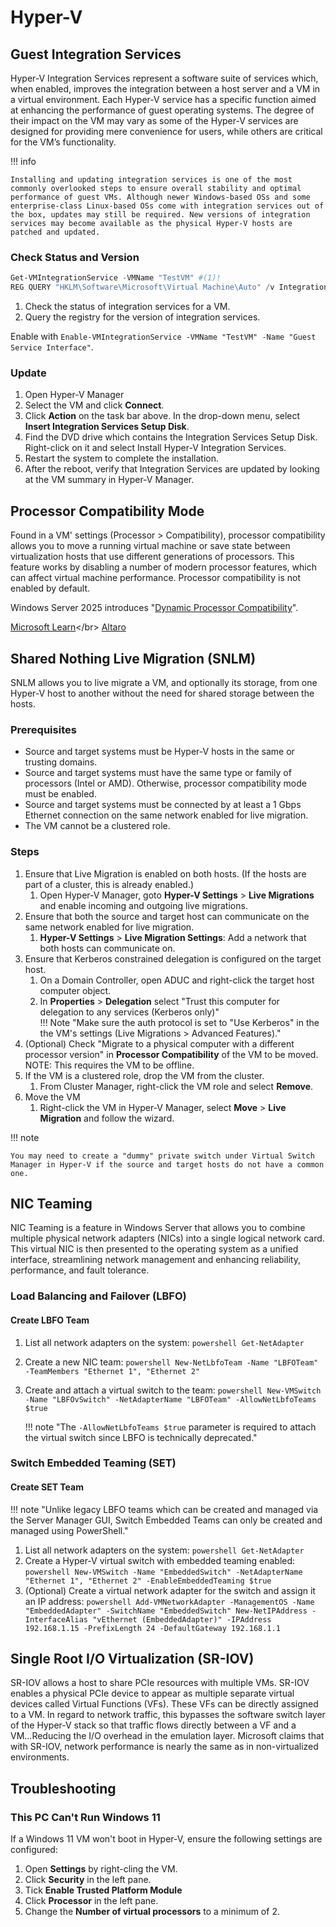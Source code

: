 # Hyper-V

## Guest Integration Services

Hyper-V Integration Services represent a software suite of services which, when enabled, improves the integration between a host server and a VM in a virtual environment. Each Hyper-V service has a specific function aimed at enhancing the performance of guest operating systems. The degree of their impact on the VM may vary as some of the Hyper-V services are designed for providing mere convenience for users, while others are critical for the VM’s functionality.

!!! info 

    Installing and updating integration services is one of the most commonly overlooked steps to ensure overall stability and optimal performance of guest VMs. Although newer Windows-based OSs and some enterprise-class Linux-based OSs come with integration services out of the box, updates may still be required. New versions of integration services may become available as the physical Hyper-V hosts are patched and updated.

### Check Status and Version

```powershell
Get-VMIntegrationService -VMName "TestVM" #(1)!
REG QUERY "HKLM\Software\Microsoft\Virtual Machine\Auto" /v IntegrationServicesVersion #(2)!
```

1. Check the status of integration services for a VM.
2. Query the registry for the version of integration services.

Enable with `Enable-VMIntegrationService -VMName "TestVM" -Name "Guest Service Interface"`.

### Update

1. Open Hyper-V Manager
2. Select the VM and click **Connect**.
3. Click **Action** on the task bar above. In the drop-down menu, select **Insert Integration Services Setup Disk**.
4. Find the DVD drive which contains the Integration Services Setup Disk. Right-click on it and select Install Hyper-V Integration Services.
5. Restart the system to complete the installation.
6. After the reboot, verify that Integration Services are updated by looking at the VM summary in Hyper-V Manager.

## Processor Compatibility Mode

Found in a VM' settings (Processor > Compatibility), processor compatibility  allows you to move a running virtual machine or save state between virtualization hosts that use different generations of processors. This feature works by disabling a number of modern processor features, which can affect virtual machine performance. Processor compatibility is not enabled by default.

Windows Server 2025 introduces "[Dynamic Processor Compatibility](https://learn.microsoft.com/en-us/windows-server/virtualization/hyper-v/manage/dynamic-processor-compatibility-mode)".

[Microsoft Learn](https://learn.microsoft.com/en-us/previous-versions/windows/it-pro/windows-server-2012-R2-and-2012/dn859550(v=ws.11))</br>
[Altaro](https://www.altaro.com/hyper-v/troubleshooting-hyper-v-live-migration)

## Shared Nothing Live Migration (SNLM)

SNLM allows you to live migrate a VM, and optionally its storage, from one Hyper-V host to another without the need for shared storage between the hosts.

### Prerequisites

- Source and target systems must be Hyper-V hosts in the same or trusting domains.
- Source and target systems must have the same type or family of processors (Intel or AMD). Otherwise, processor compatibility mode must be enabled.
- Source and target systems must be connected by at least a 1 Gbps Ethernet connection on the same network enabled for live migration.
- The VM cannot be a clustered role.

### Steps

1. Ensure that Live Migration is enabled on both hosts. (If the hosts are part of a cluster, this is already enabled.)
    1. Open Hyper-V Manager, goto **Hyper-V Settings** > **Live Migrations** and enable incoming and outgoing live migrations.
2. Ensure that both the source and target host can communicate on the same network enabled for live migration.
    1. **Hyper-V Settings** > **Live Migration Settings**: Add a network that both hosts can communicate on.
3. Ensure that Kerberos constrained delegation is configured on the target host.
    1. On a Domain Controller, open ADUC and right-click the target host computer object.
    2. In **Properties** > **Delegation** select "Trust this computer for delegation to any services (Kerberos only)"</br>
    !!! Note "Make sure the auth protocol is set to "Use Kerberos" in the the VM's settings (Live Migrations > Advanced Features)."
4. (Optional) Check "Migrate to a physical computer with a different processor version" in **Processor Compatibility** of the VM to be moved.</br>
    NOTE: This requires the VM to be offline.
5. If the VM is a clustered role, drop the VM from the cluster.
    1. From Cluster Manager, right-click the VM role and select **Remove**.
6. Move the VM
    1. Right-click the VM in Hyper-V Manager, select **Move** > **Live Migration** and follow the wizard.

!!! note

    You may need to create a "dummy" private switch under Virtual Switch Manager in Hyper-V if the source and target hosts do not have a common one. 

## NIC Teaming

NIC Teaming is a feature in Windows Server that allows you to combine multiple physical network adapters (NICs) into a single logical network card. This virtual NIC is then presented to the operating system as a unified interface, streamlining network management and enhancing reliability, performance, and fault tolerance.

### Load Balancing and Failover (LBFO)

#### Create LBFO Team

1. List all network adapters on the system:
        ```powershell
        Get-NetAdapter
        ```
2. Create a new NIC team:
        ```powershell
        New-NetLbfoTeam -Name "LBFOTeam" -TeamMembers "Ethernet 1", "Ethernet 2"
        ```
3. Create and attach a virtual switch to the team:
        ```powershell
        New-VMSwitch -Name "LBFOvSwitch" -NetAdapterName "LBFOTeam" -AllowNetLbfoTeams $true
        ```

    !!! note "The `-AllowNetLbfoTeams $true` parameter is required to attach the virtual switch since LBFO is technically deprecated."

### Switch Embedded Teaming (SET)

#### Create SET Team

!!! note "Unlike legacy LBFO teams which can be created and managed via the Server Manager GUI, Switch Embedded Teams can only be created and managed using PowerShell."

1. List all network adapters on the system:
        ```powershell
        Get-NetAdapter
        ```
2. Create a Hyper-V virtual switch with embedded teaming enabled:
        ```powershell
        New-VMSwitch -Name "EmbeddedSwitch" -NetAdapterName "Ethernet 1", "Ethernet 2" -EnableEmbeddedTeaming $true
        ```
3. (Optional) Create a virtual network adapter for the switch and assign it an IP address:
        ```powershell
        Add-VMNetworkAdapter -ManagementOS -Name "EmbeddedAdapter" -SwitchName "EmbeddedSwitch"
        New-NetIPAddress -InterfaceAlias "vEthernet (EmbeddedAdapter)" -IPAddress 192.168.1.15 -PrefixLength 24 -DefaultGateway 192.168.1.1
        ```

## Single Root I/O Virtualization (SR-IOV)

SR-IOV allows a host to share PCIe resources with multiple VMs. SR-IOV enables a physical PCIe device to appear as multiple separate virtual devices called Virtual Functions (VFs). These VFs can be directly assigned to a VM. In regard to network traffic, this bypasses the software switch layer of the Hyper-V stack so that traffic flows directly between a VF and a VM...Reducing the I/O overhead in the emulation layer. Microsoft claims that with SR-IOV, network performance is nearly the same as in non-virtualized environments.

## Troubleshooting

### This PC Can't Run Windows 11

If a Windows 11 VM won't boot in Hyper-V, ensure the following settings are configured:

1. Open **Settings** by right-cling the VM.
2. Click **Security** in the left pane. 
3. Tick **Enable Trusted Platform Module**
4. Click **Processor** in the left pane.
5. Change the **Number of virtual processors** to a minimum of 2.